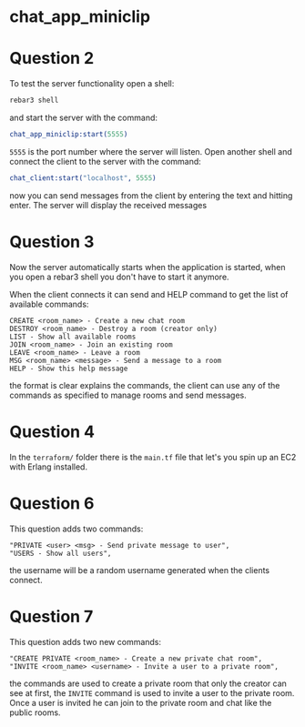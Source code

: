 chat_app_miniclip
=====

# Question 2

To test the server functionality open a shell:

```bash
rebar3 shell
```

and start the server with the command:

```erl
chat_app_miniclip:start(5555)
```

`5555` is the port number where the server will listen. 
Open another shell and connect the client to the server with the command:

```erl
chat_client:start("localhost", 5555)
```
now you can send messages from the client by entering the text and hitting enter. The server will display the received messages

# Question 3

Now the server automatically starts when the application is started, when you open a rebar3 shell you don't have to start it anymore. 

When the client connects it can send and HELP command to get the list of available commands:

```
CREATE <room_name> - Create a new chat room
DESTROY <room_name> - Destroy a room (creator only)
LIST - Show all available rooms
JOIN <room_name> - Join an existing room
LEAVE <room_name> - Leave a room
MSG <room_name> <message> - Send a message to a room
HELP - Show this help message
```

the format is clear explains the commands, the client can use any of the commands as specified to manage rooms and send messages.

# Question 4

In the `terraform/` folder there is the `main.tf` file that let's you spin up an EC2 with Erlang installed.

# Question 6

This question adds two commands:

```
"PRIVATE <user> <msg> - Send private message to user",
"USERS - Show all users",
```

the username will be a random username generated when the clients connect.

# Question 7

This question adds two new commands:

```
"CREATE PRIVATE <room_name> - Create a new private chat room",
"INVITE <room_name> <username> - Invite a user to a private room",
```

the commands are used to create a private room that only the creator can see at first, the `INVITE` command is used to invite a user to the private room. Once a user is invited he can join to the private room and chat like the public rooms.
